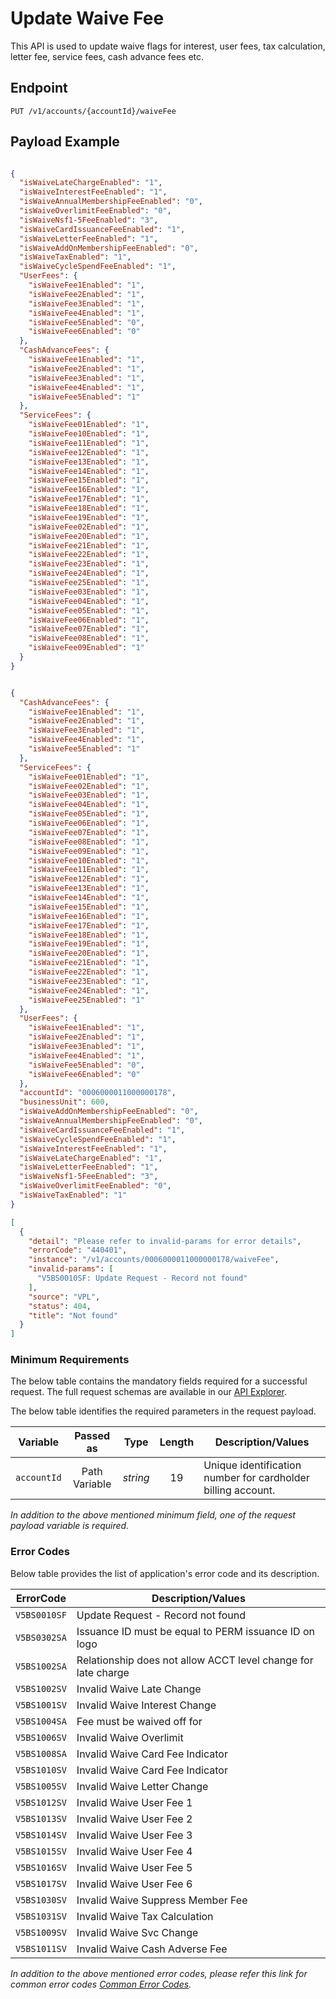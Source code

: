 # Update Waive Fee

This API is used to update waive flags for interest, user fees, tax calculation, letter fee, service fees, cash advance fees etc.

## Endpoint

`PUT /v1/accounts/{accountId}/waiveFee`

## Payload Example

<!--
type: tab
titles: Request, Response, Error
-->

```json

{
  "isWaiveLateChargeEnabled": "1",
  "isWaiveInterestFeeEnabled": "1",
  "isWaiveAnnualMembershipFeeEnabled": "0",
  "isWaiveOverlimitFeeEnabled": "0",
  "isWaiveNsf1-5FeeEnabled": "3",
  "isWaiveCardIssuanceFeeEnabled": "1",
  "isWaiveLetterFeeEnabled": "1",
  "isWaiveAddOnMembershipFeeEnabled": "0",
  "isWaiveTaxEnabled": "1",
  "isWaiveCycleSpendFeeEnabled": "1",
  "UserFees": {
    "isWaiveFee1Enabled": "1",
    "isWaiveFee2Enabled": "1",
    "isWaiveFee3Enabled": "1",
    "isWaiveFee4Enabled": "1",
    "isWaiveFee5Enabled": "0",
    "isWaiveFee6Enabled": "0"
  },
  "CashAdvanceFees": {
    "isWaiveFee1Enabled": "1",
    "isWaiveFee2Enabled": "1",
    "isWaiveFee3Enabled": "1",
    "isWaiveFee4Enabled": "1",
    "isWaiveFee5Enabled": "1"
  },
  "ServiceFees": {
    "isWaiveFee01Enabled": "1",
    "isWaiveFee10Enabled": "1",
    "isWaiveFee11Enabled": "1",
    "isWaiveFee12Enabled": "1",
    "isWaiveFee13Enabled": "1",
    "isWaiveFee14Enabled": "1",
    "isWaiveFee15Enabled": "1",
    "isWaiveFee16Enabled": "1",
    "isWaiveFee17Enabled": "1",
    "isWaiveFee18Enabled": "1",
    "isWaiveFee19Enabled": "1",
    "isWaiveFee02Enabled": "1",
    "isWaiveFee20Enabled": "1",
    "isWaiveFee21Enabled": "1",
    "isWaiveFee22Enabled": "1",
    "isWaiveFee23Enabled": "1",
    "isWaiveFee24Enabled": "1",
    "isWaiveFee25Enabled": "1",
    "isWaiveFee03Enabled": "1",
    "isWaiveFee04Enabled": "1",
    "isWaiveFee05Enabled": "1",
    "isWaiveFee06Enabled": "1",
    "isWaiveFee07Enabled": "1",
    "isWaiveFee08Enabled": "1",
    "isWaiveFee09Enabled": "1"
  }
}
```

<!--
type: tab
-->

```json

{
  "CashAdvanceFees": {
    "isWaiveFee1Enabled": "1",
    "isWaiveFee2Enabled": "1",
    "isWaiveFee3Enabled": "1",
    "isWaiveFee4Enabled": "1",
    "isWaiveFee5Enabled": "1"
  },
  "ServiceFees": {
    "isWaiveFee01Enabled": "1",
    "isWaiveFee02Enabled": "1",
    "isWaiveFee03Enabled": "1",
    "isWaiveFee04Enabled": "1",
    "isWaiveFee05Enabled": "1",
    "isWaiveFee06Enabled": "1",
    "isWaiveFee07Enabled": "1",
    "isWaiveFee08Enabled": "1",
    "isWaiveFee09Enabled": "1",
    "isWaiveFee10Enabled": "1",
    "isWaiveFee11Enabled": "1",
    "isWaiveFee12Enabled": "1",
    "isWaiveFee13Enabled": "1",
    "isWaiveFee14Enabled": "1",
    "isWaiveFee15Enabled": "1",
    "isWaiveFee16Enabled": "1",
    "isWaiveFee17Enabled": "1",
    "isWaiveFee18Enabled": "1",
    "isWaiveFee19Enabled": "1",
    "isWaiveFee20Enabled": "1",
    "isWaiveFee21Enabled": "1",
    "isWaiveFee22Enabled": "1",
    "isWaiveFee23Enabled": "1",
    "isWaiveFee24Enabled": "1",
    "isWaiveFee25Enabled": "1"
  },
  "UserFees": {
    "isWaiveFee1Enabled": "1",
    "isWaiveFee2Enabled": "1",
    "isWaiveFee3Enabled": "1",
    "isWaiveFee4Enabled": "1",
    "isWaiveFee5Enabled": "0",
    "isWaiveFee6Enabled": "0"
  },
  "accountId": "0006000011000000178",
  "businessUnit": 600,
  "isWaiveAddOnMembershipFeeEnabled": "0",
  "isWaiveAnnualMembershipFeeEnabled": "0",
  "isWaiveCardIssuanceFeeEnabled": "1",
  "isWaiveCycleSpendFeeEnabled": "1",
  "isWaiveInterestFeeEnabled": "1",
  "isWaiveLateChargeEnabled": "1",
  "isWaiveLetterFeeEnabled": "1",
  "isWaiveNsf1-5FeeEnabled": "3",
  "isWaiveOverlimitFeeEnabled": "0",
  "isWaiveTaxEnabled": "1"
}
```

<!--
type: tab
-->

```json
[
  {
    "detail": "Please refer to invalid-params for error details",
    "errorCode": "440401",
    "instance": "/v1/accounts/0006000011000000178/waiveFee",
    "invalid-params": [
      "V5BS0010SF: Update Request - Record not found"
    ],
    "source": "VPL",
    "status": 404,
    "title": "Not found"
  }
]
```

<!-- type: tab-end -->

### Minimum	Requirements

The below table contains the mandatory fields required for a successful request. The full request schemas are available in our [API Explorer](../api/?type=put&path=/v1/accounts/{accountId}/waiveFee).

The below table identifies the required parameters in the request payload.

| Variable | Passed as | Type | Length | Description/Values |
| -------- | :-------: | :--: | :------------: | ------------------ |
| `accountId` | Path Variable | *string* | 19 | Unique identification number for cardholder billing account. | 

*In addition to the above mentioned minimum field, one of the request payload variable is required.*

### Error Codes

Below table provides the list of application's error code and its description.

| ErrorCode |  Description/Values |
| --------  | ------------------ |
| `V5BS0010SF` | Update Request - Record not found |
| `V5BS0302SA` | Issuance ID must be equal to PERM issuance ID on logo |         
| `V5BS1002SA` | Relationship does not allow ACCT level change for late charge |
| `V5BS1002SV` | Invalid  Waive Late Change |
| `V5BS1001SV` | Invalid  Waive Interest Change |
| `V5BS1004SA` | Fee must be waived off for |
| `V5BS1006SV` | Invalid  Waive Overlimit |
| `V5BS1008SA` | Invalid  Waive Card Fee Indicator |
| `V5BS1010SV` | Invalid  Waive Card Fee Indicator |
| `V5BS1005SV` | Invalid  Waive Letter Change |
| `V5BS1012SV` | Invalid  Waive User Fee 1 |
| `V5BS1013SV` | Invalid  Waive User Fee 2 |
| `V5BS1014SV` | Invalid  Waive User Fee 3 |
| `V5BS1015SV` | Invalid  Waive User Fee 4 |
| `V5BS1016SV` | Invalid  Waive User Fee 5 |
| `V5BS1017SV` | Invalid  Waive User Fee 6 |
| `V5BS1030SV` | Invalid  Waive Suppress Member Fee |
| `V5BS1031SV` | Invalid  Waive Tax Calculation |
| `V5BS1009SV` | Invalid  Waive Svc Change |
| `V5BS1011SV` | Invalid  Waive Cash Adverse Fee |

*In addition to the above mentioned error codes, please refer this link for common error codes [Common Error Codes](?path=docs/Common_Error_Code.md).*